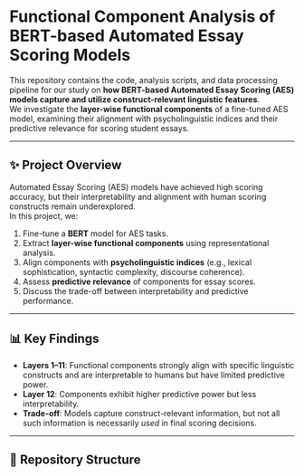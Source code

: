 # Functional Component Analysis of BERT-based Automated Essay Scoring Models

This repository contains the code, analysis scripts, and data processing pipeline for our study on **how BERT-based Automated Essay Scoring (AES) models capture and utilize construct-relevant linguistic features**.  
We investigate the **layer-wise functional components** of a fine-tuned AES model, examining their alignment with psycholinguistic indices and their predictive relevance for scoring student essays.

---

## ✨ Project Overview

Automated Essay Scoring (AES) models have achieved high scoring accuracy, but their interpretability and alignment with human scoring constructs remain underexplored.  
In this project, we:

1. Fine-tune a **BERT** model for AES tasks.
2. Extract **layer-wise functional components** using representational analysis.
3. Align components with **psycholinguistic indices** (e.g., lexical sophistication, syntactic complexity, discourse coherence).
4. Assess **predictive relevance** of components for essay scores.
5. Discuss the trade-off between interpretability and predictive performance.

---

## 📊 Key Findings

- **Layers 1–11**: Functional components strongly align with specific linguistic constructs and are interpretable to humans but have limited predictive power.
- **Layer 12**: Components exhibit higher predictive power but less interpretability.
- **Trade-off**: Models capture construct-relevant information, but not all such information is necessarily *used* in final scoring decisions.

---

## 📂 Repository Structure

